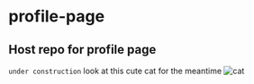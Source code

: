 # profile-page
## Host repo for profile page
`under construction`
look at this cute cat for the meantime
![cat](https://i.pinimg.com/736x/bd/59/14/bd5914df69a865b3f3169a36c8507005.jpg)